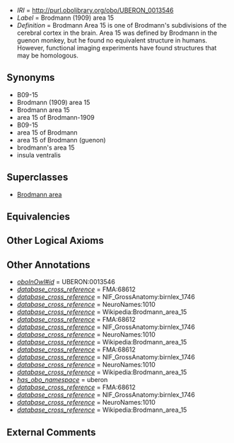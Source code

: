  * *IRI* = http://purl.obolibrary.org/obo/UBERON_0013546
 * *Label* = Brodmann (1909) area 15
 * *Definition* = Brodmann Area 15 is one of Brodmann's subdivisions of the cerebral cortex in the brain. Area 15 was defined by Brodmann in the guenon monkey, but he found no equivalent structure in humans. However, functional imaging experiments have found structures that may be homologous.

## Synonyms

 * B09-15
 * Brodmann (1909) area 15
 * Brodmann area 15
 * area 15 of Brodmann-1909
 * B09-15
 * area 15 of Brodmann
 * area 15 of Brodmann (guenon)
 * brodmann's area 15
 * insula ventralis

## Superclasses

 * [Brodmann area](../../UBERON/29/UBERON_0013529.md)

## Equivalencies


## Other Logical Axioms


## Other Annotations

 * *[oboInOwl#id](../../id/oboInOwl#id.md)* = UBERON:0013546
 * *[database_cross_reference](../../ef/oboInOwl#hasDbXref.md)* = FMA:68612
 * *[database_cross_reference](../../ef/oboInOwl#hasDbXref.md)* = NIF_GrossAnatomy:birnlex_1746
 * *[database_cross_reference](../../ef/oboInOwl#hasDbXref.md)* = NeuroNames:1010
 * *[database_cross_reference](../../ef/oboInOwl#hasDbXref.md)* = Wikipedia:Brodmann_area_15
 * *[database_cross_reference](../../ef/oboInOwl#hasDbXref.md)* = FMA:68612
 * *[database_cross_reference](../../ef/oboInOwl#hasDbXref.md)* = NIF_GrossAnatomy:birnlex_1746
 * *[database_cross_reference](../../ef/oboInOwl#hasDbXref.md)* = NeuroNames:1010
 * *[database_cross_reference](../../ef/oboInOwl#hasDbXref.md)* = Wikipedia:Brodmann_area_15
 * *[database_cross_reference](../../ef/oboInOwl#hasDbXref.md)* = FMA:68612
 * *[database_cross_reference](../../ef/oboInOwl#hasDbXref.md)* = NIF_GrossAnatomy:birnlex_1746
 * *[database_cross_reference](../../ef/oboInOwl#hasDbXref.md)* = NeuroNames:1010
 * *[database_cross_reference](../../ef/oboInOwl#hasDbXref.md)* = Wikipedia:Brodmann_area_15
 * *[has_obo_namespace](../../ce/oboInOwl#hasOBONamespace.md)* = uberon
 * *[database_cross_reference](../../ef/oboInOwl#hasDbXref.md)* = FMA:68612
 * *[database_cross_reference](../../ef/oboInOwl#hasDbXref.md)* = NIF_GrossAnatomy:birnlex_1746
 * *[database_cross_reference](../../ef/oboInOwl#hasDbXref.md)* = NeuroNames:1010
 * *[database_cross_reference](../../ef/oboInOwl#hasDbXref.md)* = Wikipedia:Brodmann_area_15

## External Comments

